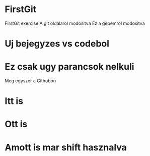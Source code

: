 # FirstGit
 FirstGit exercise
A git oldalarol modositva
Ez a gepemrol modositva
# Uj bejegyzes vs codebol

# Ez csak ugy parancsok nelkuli
Meg egyszer a Githubon
# Itt is
# Ott is
# Amott is mar shift hasznalva


